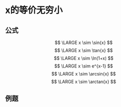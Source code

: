 # x的等价无穷小
## 公式

$$
\LARGE
x \sim \sin{x}
$$
$$
\LARGE
x \sim \tan{x}
$$
$$
\LARGE
x \sim \ln(1+x)
$$
$$
\LARGE
x \sim e^{x-1}
$$
$$
\LARGE
x \sim \arcsin{x}
$$
$$
\LARGE
x \sim \arctan{x}
$$

## 例题